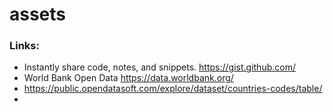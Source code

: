 # assets
### Links:
- Instantly share code, notes, and snippets. https://gist.github.com/
- World Bank Open Data  https://data.worldbank.org/
- https://public.opendatasoft.com/explore/dataset/countries-codes/table/
- 
